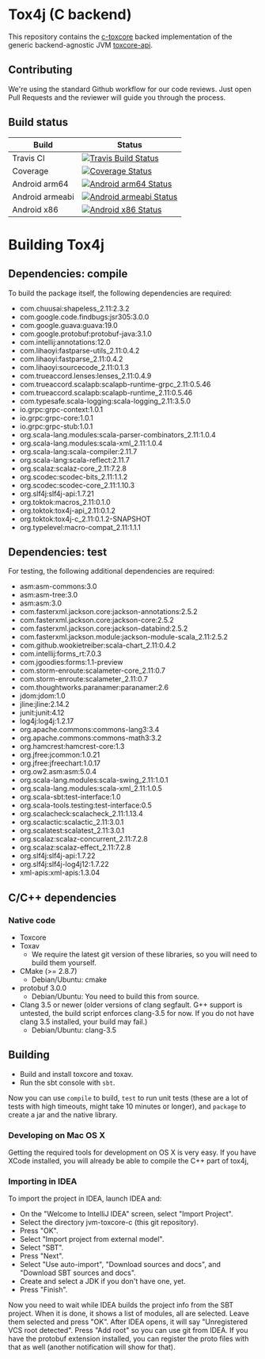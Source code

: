 # Tox4j (C backend)

This repository contains the [c-toxcore](https://github.com/TokTok/c-toxcore)
backed implementation of the generic backend-agnostic JVM
[toxcore-api](https://github.com/TokTok/jvm-toxcore-api).


## Contributing

We're using the standard Github workflow for our code reviews. Just open Pull
Requests and the reviewer will guide you through the process.


## Build status

|      Build      |   Status  |
|-----------------|-----------|
| Travis CI       | [![Travis Build Status](https://api.travis-ci.org/tox4j/tox4j.svg)](https://travis-ci.org/tox4j/tox4j) | 
| Coverage        | [![Coverage Status](https://coveralls.io/repos/tox4j/tox4j/badge.svg?branch=master)](https://coveralls.io/r/tox4j/tox4j?branch=master) |
| Android arm64   | [![Android arm64 Status](https://build.tox.chat/buildStatus/icon?job=tox4j_build_android_arm64_release)](https://build.tox.chat/job/tox4j_build_android_arm64_release/) |
| Android armeabi | [![Android armeabi Status](https://build.tox.chat/buildStatus/icon?job=tox4j_build_android_armel_release)](https://build.tox.chat/job/tox4j_build_android_armel_release/) |
| Android x86     | [![Android x86 Status](https://build.tox.chat/buildStatus/icon?job=tox4j_build_android_x86_release)](https://build.tox.chat/job/tox4j_build_android_x86_release/) |


# Building Tox4j

## Dependencies: compile

To build the package itself, the following dependencies are required:

- com.chuusai:shapeless_2.11:2.3.2
- com.google.code.findbugs:jsr305:3.0.0
- com.google.guava:guava:19.0
- com.google.protobuf:protobuf-java:3.1.0
- com.intellij:annotations:12.0
- com.lihaoyi:fastparse-utils_2.11:0.4.2
- com.lihaoyi:fastparse_2.11:0.4.2
- com.lihaoyi:sourcecode_2.11:0.1.3
- com.trueaccord.lenses:lenses_2.11:0.4.9
- com.trueaccord.scalapb:scalapb-runtime-grpc_2.11:0.5.46
- com.trueaccord.scalapb:scalapb-runtime_2.11:0.5.46
- com.typesafe.scala-logging:scala-logging_2.11:3.5.0
- io.grpc:grpc-context:1.0.1
- io.grpc:grpc-core:1.0.1
- io.grpc:grpc-stub:1.0.1
- org.scala-lang.modules:scala-parser-combinators_2.11:1.0.4
- org.scala-lang.modules:scala-xml_2.11:1.0.4
- org.scala-lang:scala-compiler:2.11.7
- org.scala-lang:scala-reflect:2.11.7
- org.scalaz:scalaz-core_2.11:7.2.8
- org.scodec:scodec-bits_2.11:1.1.2
- org.scodec:scodec-core_2.11:1.10.3
- org.slf4j:slf4j-api:1.7.21
- org.toktok:macros_2.11:0.1.0
- org.toktok:tox4j-api_2.11:0.1.2
- org.toktok:tox4j-c_2.11:0.1.2-SNAPSHOT
- org.typelevel:macro-compat_2.11:1.1.1

## Dependencies: test

For testing, the following additional dependencies are required:

- asm:asm-commons:3.0
- asm:asm-tree:3.0
- asm:asm:3.0
- com.fasterxml.jackson.core:jackson-annotations:2.5.2
- com.fasterxml.jackson.core:jackson-core:2.5.2
- com.fasterxml.jackson.core:jackson-databind:2.5.2
- com.fasterxml.jackson.module:jackson-module-scala_2.11:2.5.2
- com.github.wookietreiber:scala-chart_2.11:0.4.2
- com.intellij:forms_rt:7.0.3
- com.jgoodies:forms:1.1-preview
- com.storm-enroute:scalameter-core_2.11:0.7
- com.storm-enroute:scalameter_2.11:0.7
- com.thoughtworks.paranamer:paranamer:2.6
- jdom:jdom:1.0
- jline:jline:2.14.2
- junit:junit:4.12
- log4j:log4j:1.2.17
- org.apache.commons:commons-lang3:3.4
- org.apache.commons:commons-math3:3.2
- org.hamcrest:hamcrest-core:1.3
- org.jfree:jcommon:1.0.21
- org.jfree:jfreechart:1.0.17
- org.ow2.asm:asm:5.0.4
- org.scala-lang.modules:scala-swing_2.11:1.0.1
- org.scala-lang.modules:scala-xml_2.11:1.0.5
- org.scala-sbt:test-interface:1.0
- org.scala-tools.testing:test-interface:0.5
- org.scalacheck:scalacheck_2.11:1.13.4
- org.scalactic:scalactic_2.11:3.0.1
- org.scalatest:scalatest_2.11:3.0.1
- org.scalaz:scalaz-concurrent_2.11:7.2.8
- org.scalaz:scalaz-effect_2.11:7.2.8
- org.slf4j:slf4j-api:1.7.22
- org.slf4j:slf4j-log4j12:1.7.22
- xml-apis:xml-apis:1.3.04

## C/C++ dependencies

### Native code

* Toxcore
* Toxav
  * We require the latest git version of these libraries, so you will need to build them yourself.
* CMake (>= 2.8.7)
  * Debian/Ubuntu: cmake
* protobuf 3.0.0
  * Debian/Ubuntu: You need to build this from source.
* Clang 3.5 or newer (older versions of clang segfault. G++ support is untested, the build script enforces clang-3.5 for now. If you do not have clang 3.5 installed, your build may fail.)
  * Debian/Ubuntu: clang-3.5

## Building

- Build and install toxcore and toxav.
- Run the sbt console with `sbt`.

Now you can use `compile` to build, `test` to run unit tests (these are a lot of
tests with high timeouts, might take 10 minutes or longer), and `package` to
create a jar and the native library.

### Developing on Mac OS X

Getting the required tools for development on OS X is very easy. If you have
XCode installed, you will already be able to compile the C++ part of tox4j,

### Importing in IDEA

To import the project in IDEA, launch IDEA and:

- On the "Welcome to IntelliJ IDEA" screen, select "Import Project".
- Select the directory jvm-toxcore-c (this git repository).
- Press "OK".
- Select "Import project from external model".
- Select "SBT".
- Press "Next".
- Select "Use auto-import", "Download sources and docs", and "Download SBT sources and docs".
- Create and select a JDK if you don't have one, yet.
- Press "Finish".

Now you need to wait while IDEA builds the project info from the SBT project.
When it is done, it shows a list of modules, all are selected. Leave them
selected and press "OK". After IDEA opens, it will say "Unregistered VCS root
detected". Press "Add root" so you can use git from IDEA. If you have the
protobuf extension installed, you can register the proto files with that as
well (another notification will show for that).
